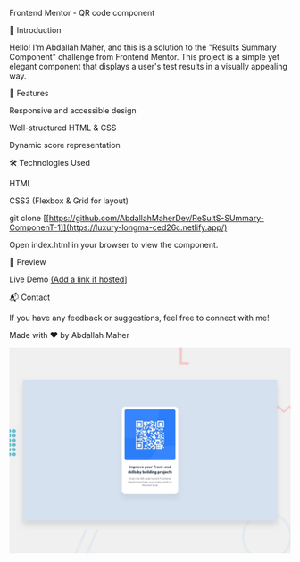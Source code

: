 Frontend Mentor - QR code component

🌟 Introduction

Hello! I'm Abdallah Maher, and this is a solution to the "Results Summary Component" challenge from Frontend Mentor. This project is a simple yet elegant component that displays a user's test results in a visually appealing way.

🚀 Features

Responsive and accessible design

Well-structured HTML & CSS

Dynamic score representation

🛠 Technologies Used

HTML

CSS3 (Flexbox & Grid for layout)

git clone [[https://github.com/AbdallahMaherDev/ReSultS-SUmmary-ComponenT-1]](https://luxury-longma-ced26c.netlify.app/)

Open index.html in your browser to view the component.

🎨 Preview

Live Demo [(Add a link if hosted](https://velvety-kataifi-a399ba.netlify.app/)]

📬 Contact

If you have any feedback or suggestions, feel free to connect with me!

Made with ❤️ by Abdallah Maher


![Design preview for the QR code component coding challenge](./design/desktop-preview.jpg)
